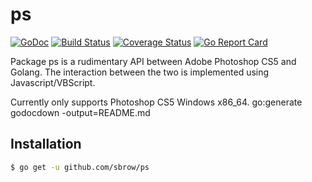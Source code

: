 # ps
[![GoDoc](https://godoc.org/github.com/sbrow/ps?status.svg)](https://godoc.org/github.com/sbrow/ps) [![Build Status](https://travis-ci.org/sbrow/ps.svg?branch=master)](https://travis-ci.org/sbrow/ps) [![Coverage Status](https://coveralls.io/repos/github/sbrow/ps/badge.svg?branch=master)](https://coveralls.io/github/sbrow/ps?branch=master) [![Go Report Card](https://goreportcard.com/badge/github.com/sbrow/ps)](https://goreportcard.com/report/github.com/sbrow/ps)

Package ps is a rudimentary API between Adobe Photoshop CS5 and Golang. The
interaction between the two is implemented using Javascript/VBScript.

Currently only supports Photoshop CS5 Windows x86_64. go:generate godocdown
-output=README.md

## Installation
```bash
$ go get -u github.com/sbrow/ps
```
